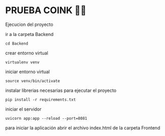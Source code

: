 # PRUEBA COINK 💚🐽

Ejecucion del proyecto

ir a la carpeta Backend

    cd Backend

crear entorno virtual 

    virtualenv venv

iniciar entorno virtual 

    source venv/bin/activate

instalar librerias necesarias para ejecutar el proyecto 

    pip install -r requirements.txt

iniciar el servidor 

    uvicorn app:app --reload --port=8081

para iniciar la aplicación abrir el archivo index.html de la carpeta Frontend
